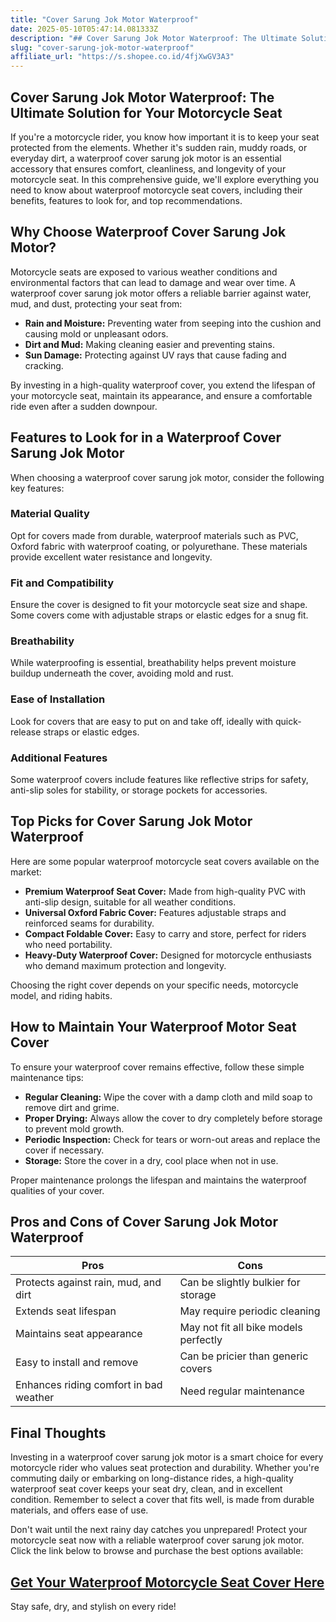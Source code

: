 ```yaml
---
title: "Cover Sarung Jok Motor Waterproof"
date: 2025-05-10T05:47:14.081333Z
description: "## Cover Sarung Jok Motor Waterproof: The Ultimate Solution for Your Motorcycle Seat..."
slug: "cover-sarung-jok-motor-waterproof"
affiliate_url: "https://s.shopee.co.id/4fjXwGV3A3"
---
```

## Cover Sarung Jok Motor Waterproof: The Ultimate Solution for Your Motorcycle Seat

If you're a motorcycle rider, you know how important it is to keep your seat protected from the elements. Whether it's sudden rain, muddy roads, or everyday dirt, a waterproof cover sarung jok motor is an essential accessory that ensures comfort, cleanliness, and longevity of your motorcycle seat. In this comprehensive guide, we'll explore everything you need to know about waterproof motorcycle seat covers, including their benefits, features to look for, and top recommendations.

## Why Choose Waterproof Cover Sarung Jok Motor?

Motorcycle seats are exposed to various weather conditions and environmental factors that can lead to damage and wear over time. A waterproof cover sarung jok motor offers a reliable barrier against water, mud, and dust, protecting your seat from:

- **Rain and Moisture:** Preventing water from seeping into the cushion and causing mold or unpleasant odors.
- **Dirt and Mud:** Making cleaning easier and preventing stains.
- **Sun Damage:** Protecting against UV rays that cause fading and cracking.

By investing in a high-quality waterproof cover, you extend the lifespan of your motorcycle seat, maintain its appearance, and ensure a comfortable ride even after a sudden downpour.

## Features to Look for in a Waterproof Cover Sarung Jok Motor

When choosing a waterproof cover sarung jok motor, consider the following key features:

### Material Quality
Opt for covers made from durable, waterproof materials such as PVC, Oxford fabric with waterproof coating, or polyurethane. These materials provide excellent water resistance and longevity.

### Fit and Compatibility
Ensure the cover is designed to fit your motorcycle seat size and shape. Some covers come with adjustable straps or elastic edges for a snug fit.

### Breathability
While waterproofing is essential, breathability helps prevent moisture buildup underneath the cover, avoiding mold and rust.

### Ease of Installation
Look for covers that are easy to put on and take off, ideally with quick-release straps or elastic edges.

### Additional Features
Some waterproof covers include features like reflective strips for safety, anti-slip soles for stability, or storage pockets for accessories.

## Top Picks for Cover Sarung Jok Motor Waterproof

Here are some popular waterproof motorcycle seat covers available on the market:

- **Premium Waterproof Seat Cover:** Made from high-quality PVC with anti-slip design, suitable for all weather conditions.
- **Universal Oxford Fabric Cover:** Features adjustable straps and reinforced seams for durability.
- **Compact Foldable Cover:** Easy to carry and store, perfect for riders who need portability.
- **Heavy-Duty Waterproof Cover:** Designed for motorcycle enthusiasts who demand maximum protection and longevity.

Choosing the right cover depends on your specific needs, motorcycle model, and riding habits.

## How to Maintain Your Waterproof Motor Seat Cover

To ensure your waterproof cover remains effective, follow these simple maintenance tips:

- **Regular Cleaning:** Wipe the cover with a damp cloth and mild soap to remove dirt and grime.
- **Proper Drying:** Always allow the cover to dry completely before storage to prevent mold growth.
- **Periodic Inspection:** Check for tears or worn-out areas and replace the cover if necessary.
- **Storage:** Store the cover in a dry, cool place when not in use.

Proper maintenance prolongs the lifespan and maintains the waterproof qualities of your cover.

## Pros and Cons of Cover Sarung Jok Motor Waterproof

| Pros                                   | Cons                                   |
|----------------------------------------|----------------------------------------|
| Protects against rain, mud, and dirt | Can be slightly bulkier for storage  |
| Extends seat lifespan                | May require periodic cleaning       |
| Maintains seat appearance             | May not fit all bike models perfectly|
| Easy to install and remove            | Can be pricier than generic covers  |
| Enhances riding comfort in bad weather | Need regular maintenance               |

## Final Thoughts

Investing in a waterproof cover sarung jok motor is a smart choice for every motorcycle rider who values seat protection and durability. Whether you're commuting daily or embarking on long-distance rides, a high-quality waterproof seat cover keeps your seat dry, clean, and in excellent condition. Remember to select a cover that fits well, is made from durable materials, and offers ease of use.

Don't wait until the next rainy day catches you unprepared! Protect your motorcycle seat now with a reliable waterproof cover sarung jok motor. Click the link below to browse and purchase the best options available:

## [Get Your Waterproof Motorcycle Seat Cover Here](https://s.shopee.co.id/4fjXwGV3A3)

Stay safe, dry, and stylish on every ride!